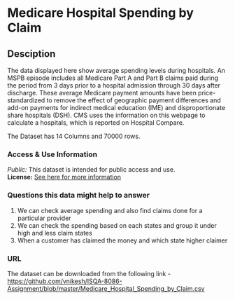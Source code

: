 # Medicare Hospital Spending by Claim

## Desciption

The data displayed here show average spending levels during hospitals.
An MSPB episode includes all Medicare Part A and Part B claims paid during the period from 3 days prior to a hospital admission through 30 days after discharge. These average Medicare payment amounts have been price-standardized to remove the effect of geographic payment differences and add-on payments for indirect medical education (IME) and disproportionate share hospitals (DSH). CMS uses the information on this webpage to calculate a hospitals, which is reported on Hospital Compare.

The Dataset has 14 Columns and 70000 rows.

### Access & Use Information
_Public:_ This dataset is intended for public access and use.  
**License:** [See here for more information](http://opendefinition.org/licenses/odc-odbl/)

### Questions this data might help to answer

1. We can check average spending and also find claims done for a particular provider
2. We can check the spending based on each states and group it under high and less claim states
3. When a customer has claimed the money and which state higher claimer

### URL

The dataset can be downloaded from the following link - https://github.com/vnikesh/ISQA-8086-Assignment/blob/master/Medicare_Hospital_Spending_by_Claim.csv

